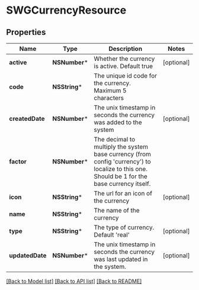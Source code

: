 # SWGCurrencyResource

## Properties
Name | Type | Description | Notes
------------ | ------------- | ------------- | -------------
**active** | **NSNumber*** | Whether the currency is active. Default true | [optional] 
**code** | **NSString*** | The unique id code for the currency. Maximum 5 characters | 
**createdDate** | **NSNumber*** | The unix timestamp in seconds the currency was added to the system | [optional] 
**factor** | **NSNumber*** | The decimal to multiply the system base currency (from config &#39;currency&#39;) to localize to this one. Should be 1 for the base currency itself. | 
**icon** | **NSString*** | The url for an icon of the currency | [optional] 
**name** | **NSString*** | The name of the currency | 
**type** | **NSString*** | The type of currency. Default &#39;real&#39; | [optional] 
**updatedDate** | **NSNumber*** | The unix timestamp in seconds the currency was last updated in the system. | [optional] 

[[Back to Model list]](../README.md#documentation-for-models) [[Back to API list]](../README.md#documentation-for-api-endpoints) [[Back to README]](../README.md)


